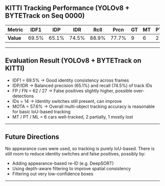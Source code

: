 ## KITTI Tracking Performance (YOLOv8 + BYTETrack on Seq 0000)

| **Metric** | IDF1 |  IDP  | IDR |  Rcll | Prcn | GT | MT | PT | ML | FP | FN | IDs | FM  | MOTA | MOTP | IDt | IDa | IDm|
|------------|------|-------|-----|-------|------|----|----|----|----|----|----|-----|-----|------|------|-----|-----|----|
| **Value** |69.5% | 65.1% |74.5% |88.9%| 77.7%|  9 |  6|   2  | 1  | 62|  27 |  14 |  6  | 57.6% | 0.247 |12  | 5 |   3|

---
## Evaluation Result (YOLOv8 + BYTETrack on KITTI)
- IDF1 = 69.5% -> Good identity consistency across frames
- IDP/IDR -> Balanced precision (65.1%) and recall (74.5%) of track IDs
- FP / FN = 62 / 27 -> False positives slightly higher, possible over-detections
- IDs = 14 -> Identity switches still present, can improve
- MOTA = 57.6% -> Overall multi-object tracking accuracy is reasonable for basic IoU-based tracking
- MT / PT / ML = 6 cars well-tracked, 2 partially, 1 mostly lost
---
## Future Directions
No appearance cues were used, so tracking is purely IoU-based. There is still room to reduce identity switches and false positives, possibly by:

- Adding appearance-based re-ID (e.g. DeepSORT)
- Using depth-aware filtering to improve spatial consistency
- Filtering out very low-confidence boxes

---
